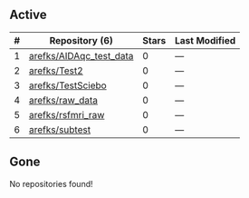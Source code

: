 ## Active
| # | Repository (6) | Stars | Last Modified |
| --- | --- | --- | --- |
| 1 | [arefks/AIDAqc_test_data](https://gin.g-node.org/arefks/AIDAqc_test_data) | 0 | — |
| 2 | [arefks/Test2](https://gin.g-node.org/arefks/Test2) | 0 | — |
| 3 | [arefks/TestSciebo](https://gin.g-node.org/arefks/TestSciebo) | 0 | — |
| 4 | [arefks/raw_data](https://gin.g-node.org/arefks/raw_data) | 0 | — |
| 5 | [arefks/rsfmri_raw](https://gin.g-node.org/arefks/rsfmri_raw) | 0 | — |
| 6 | [arefks/subtest](https://gin.g-node.org/arefks/subtest) | 0 | — |

## Gone
No repositories found!
